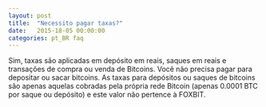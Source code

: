 ```yaml
---
layout: post
title:  "Necessito pagar taxas?"
date:   2015-18-05 00:00:00
categories: pt_BR faq
---
```


Sim, taxas são aplicadas em depósito em reais, saques em reais e transações de compra ou venda de Bitcoins. Você não precisa pagar para depositar ou sacar bitcoins. As taxas para depósitos ou saques de bitcoins são apenas aquelas cobradas pela própria rede Bitcoin (apenas 0.0001 BTC por saque ou depósito) e este valor não pertence à FOXBIT. 
